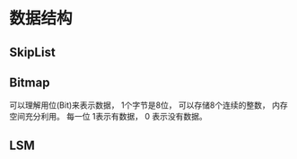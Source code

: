 # 数据结构


## SkipList

## Bitmap

可以理解用位(Bit)来表示数据， 1个字节是8位， 可以存储8个连续的整数， 内存空间充分利用。 每一位 1表示有数据， 0 表示没有数据。

## LSM



